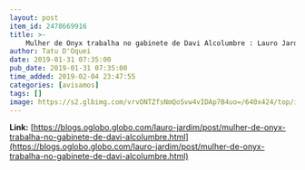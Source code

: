 ```yaml
---
layout: post
item_id: 2478669916
title: >-
    Mulher de Onyx trabalha no gabinete de Davi Alcolumbre : Lauro Jardim
author: Tatu D'Oquei
date: 2019-01-31 07:35:00
pub_date: 2019-01-31 07:35:00
time_added: 2019-02-04 23:47:55
categories: [avisamos]
tags: []
image: https://s2.glbimg.com/vrvONTZfsNmQoSvw4vIDAp7B4uo=/640x424/top/i.glbimg.com/og/ig/infoglobo1/f/original/2019/01/07/80428448_bsb_-_brasilia_-_brasil_-_27-12-2018_-_pa_-_o_futuro_ministro_da_casa_civil_do_governo.jpg
---
```


**Link:** [https://blogs.oglobo.globo.com/lauro-jardim/post/mulher-de-onyx-trabalha-no-gabinete-de-davi-alcolumbre.html](https://blogs.oglobo.globo.com/lauro-jardim/post/mulher-de-onyx-trabalha-no-gabinete-de-davi-alcolumbre.html)

